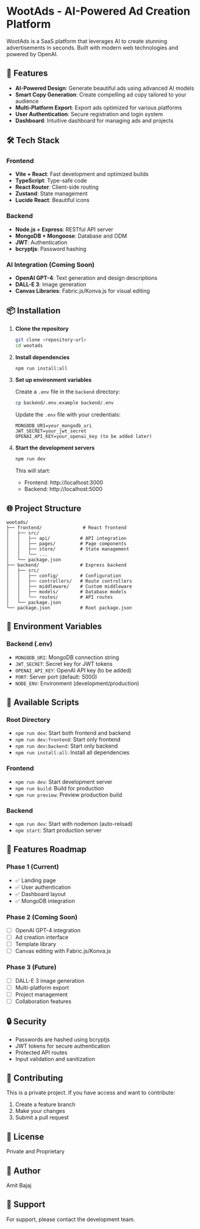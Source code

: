 # WootAds - AI-Powered Ad Creation Platform

WootAds is a SaaS platform that leverages AI to create stunning advertisements in seconds. Built with modern web technologies and powered by OpenAI.

## 🚀 Features

- **AI-Powered Design**: Generate beautiful ads using advanced AI models
- **Smart Copy Generation**: Create compelling ad copy tailored to your audience
- **Multi-Platform Export**: Export ads optimized for various platforms
- **User Authentication**: Secure registration and login system
- **Dashboard**: Intuitive dashboard for managing ads and projects

## 🛠️ Tech Stack

### Frontend
- **Vite + React**: Fast development and optimized builds
- **TypeScript**: Type-safe code
- **React Router**: Client-side routing
- **Zustand**: State management
- **Lucide React**: Beautiful icons

### Backend
- **Node.js + Express**: RESTful API server
- **MongoDB + Mongoose**: Database and ODM
- **JWT**: Authentication
- **bcryptjs**: Password hashing

### AI Integration (Coming Soon)
- **OpenAI GPT-4**: Text generation and design descriptions
- **DALL-E 3**: Image generation
- **Canvas Libraries**: Fabric.js/Konva.js for visual editing

## 📦 Installation

1. **Clone the repository**
   ```bash
   git clone <repository-url>
   cd wootads
   ```

2. **Install dependencies**
   ```bash
   npm run install:all
   ```

3. **Set up environment variables**
   
   Create a `.env` file in the `backend` directory:
   ```bash
   cp backend/.env.example backend/.env
   ```
   
   Update the `.env` file with your credentials:
   ```
   MONGODB_URI=your_mongodb_uri
   JWT_SECRET=your_jwt_secret
   OPENAI_API_KEY=your_openai_key (to be added later)
   ```

4. **Start the development servers**
   ```bash
   npm run dev
   ```
   
   This will start:
   - Frontend: http://localhost:3000
   - Backend: http://localhost:5000

## 🌐 Project Structure

```
wootads/
├── frontend/               # React frontend
│   ├── src/
│   │   ├── api/           # API integration
│   │   ├── pages/         # Page components
│   │   ├── store/         # State management
│   │   └── ...
│   └── package.json
├── backend/               # Express backend
│   ├── src/
│   │   ├── config/        # Configuration
│   │   ├── controllers/   # Route controllers
│   │   ├── middleware/    # Custom middleware
│   │   ├── models/        # Database models
│   │   └── routes/        # API routes
│   └── package.json
└── package.json           # Root package.json
```

## 🔑 Environment Variables

### Backend (.env)
- `MONGODB_URI`: MongoDB connection string
- `JWT_SECRET`: Secret key for JWT tokens
- `OPENAI_API_KEY`: OpenAI API key (to be added)
- `PORT`: Server port (default: 5000)
- `NODE_ENV`: Environment (development/production)

## 📝 Available Scripts

### Root Directory
- `npm run dev`: Start both frontend and backend
- `npm run dev:frontend`: Start only frontend
- `npm run dev:backend`: Start only backend
- `npm run install:all`: Install all dependencies

### Frontend
- `npm run dev`: Start development server
- `npm run build`: Build for production
- `npm run preview`: Preview production build

### Backend
- `npm run dev`: Start with nodemon (auto-reload)
- `npm start`: Start production server

## 🎨 Features Roadmap

### Phase 1 (Current)
- ✅ Landing page
- ✅ User authentication
- ✅ Dashboard layout
- ✅ MongoDB integration

### Phase 2 (Coming Soon)
- [ ] OpenAI GPT-4 integration
- [ ] Ad creation interface
- [ ] Template library
- [ ] Canvas editing with Fabric.js/Konva.js

### Phase 3 (Future)
- [ ] DALL-E 3 image generation
- [ ] Multi-platform export
- [ ] Project management
- [ ] Collaboration features

## 🔒 Security

- Passwords are hashed using bcryptjs
- JWT tokens for secure authentication
- Protected API routes
- Input validation and sanitization

## 🤝 Contributing

This is a private project. If you have access and want to contribute:

1. Create a feature branch
2. Make your changes
3. Submit a pull request

## 📄 License

Private and Proprietary

## 👤 Author

Amit Bajaj

## 📧 Support

For support, please contact the development team.


